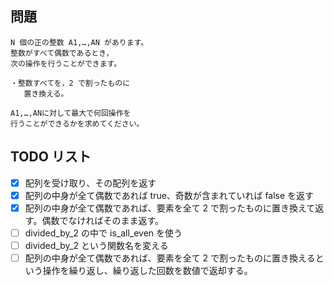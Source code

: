 ## 問題

```
N 個の正の整数 A1,…,AN があります。
整数がすべて偶数であるとき，
次の操作を行うことができます。

・整数すべてを，2 で割ったものに
   置き換える。

A1,…,ANに対して最大で何回操作を
行うことができるかを求めてください。
```

## TODO リスト

- [x] 配列を受け取り、その配列を返す
- [x] 配列の中身が全て偶数であれば true、奇数が含まれていれば false を返す
- [x] 配列の中身が全て偶数であれば、要素を全て 2 で割ったものに置き換えて返す。偶数でなければそのまま返す。
- [ ] divided_by_2 の中で is_all_even を使う
- [ ] divided_by_2 という関数名を変える
- [ ] 配列の中身が全て偶数であれば、要素を全て 2 で割ったものに置き換えるという操作を繰り返し、繰り返した回数を数値で返却する。
